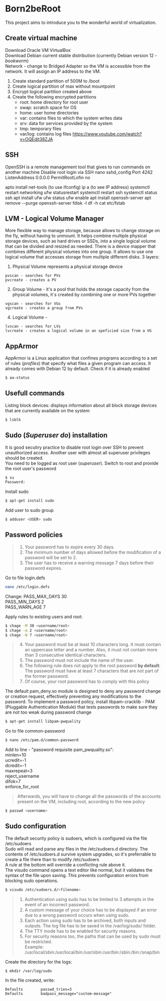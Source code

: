 # Born2beRoot
This project aims to introduce you to the wonderful world of virtualization.

## Create virtual machine
Download Oracle VM VirtualBox <br>
Download Debian current stable distribution (currently Debian version 12 - _bookworm_) <br>
Network - change to Bridged Adapter so the VM is accessible from the network. It will assign an IP address to the VM.
<br>
1. Create standard partition of 500M to /boot
2. Create logical partition of max without mountpoint
3. Encrypt logical partition created above
4. Create the following encrypted partitions
   - root: home directory for root user
   - swap: scratch space for OS
   - home: user home directories
   - var: contains files to which the system writes data
   - srv: data for services provided by the system
   - tmp: temporary files
   - var/log: contains log files
https://www.youtube.com/watch?v=OQEdjt38ZJA

## SSH
OpenSSH is a remote management tool that gives to run commands on another machine
Disable root login via SSH
nano  sshd_config
Port 4242
ListenAddress 0.0.0.0
PermitRootLofin no

apto install net-tools (to use ifconfig)
ip a (to see IP address)
systemctl restart networking
ufw statusrestart 
systemctl restart ssh
systemctl status ssh
apt install ufw
ufw status
ufw enable
apt install openssh-server
apt remove --purge openssh-server
fdisk -l
df -h
cat etc/fstab
## LVM - Logical Volume Manager
More flexible way to manage storage, because allows to change storage on the fly, without having to unmount. It helps combine multiple physical storage devices, such as hard drives or SSDs, into a single logical volume that can be divided and resized as needed.
There is a device mapper that combines different physical volumes into one group. It allows to use one logical volume that accesses storage from multiple different disks.
3 layers:
1. Physical Volume represents a physical storage device
```
pvscan - searches for PVs
pvcreate - creates a PV
```
2. Group Volume - it's a pool that holds the storage capacity from the physical volumes, it`s created by combining one or more PVs together
```
vgscan - searches for VGs
vgcreate - creates a group from PVs
```
4. Logical Volume -
```
lvscan - searches for LVs
lvcreate - creates a logical volume in an speficied size from a VG
```

## AppArmor
AppArmor is a Linux application that confines programs according to a set of rules (_profiles_) that specify what files a given program can access. It already comes with Debian 12 by default.
Check if it is already enabled
```bash
$ aa-status
```

## Usefull commands

Listing block devices: displays information about all block storage devices that are currently available on the system
```bash
$ lsblk
```

## Sudo (_Superuser do_) installation

It is good secutiry practice to disable root login over SSH to prevent unauthorized access. Another user with almost all superuser privileges should be created. <br>
You need to be logged as root user (_superuser_). Switch to root and provide the root user's password
```bash
$ su
Password:
```
Install sudo 
```bash
$ apt-get install sudo
```
Add user to sudo group
```bash
$ adduser <USER> sudo
```

## Password policies

> 1. Your password has to expire every 30 days.
> 2. The minimum number of days allowed before the modification of a password will be set to 2.
> 3. The user has to receive a warning message 7 days before their password expires.

Go to file login.defs
```bash
nano /etc/login.defs
```
Change: PASS_MAX_DAYS 30 <br>
PASS_MIN_DAYS 2 <br>
PASS_WARN_AGE 7

Apply rules to existing users and root:
```bash
$ chage -M 30 <username/root>
$ chage -m 2 <username/root>
$ chage -W 7 <username/root>
```

> 4. Your password must be at least 10 characters long. It must contain an uppercase letter and a number. Also, it must not contain more than 3 consecutive identical characters.
> 5. The password must not include the name of the user.
> 6. The following rule does not apply to the root password **by default**: The password must have at least 7 characters that are not part of the former password.
> 7. Of course, your root password has to comply with this policy

The default pam_deny.so module is designed to deny any password change or creation request, effectively preventing any modifications to the password. To implement a password policy, install libpam-cracklib - PAM (Pluggable Authentication Module) that tests passwords to make sure they are not too weak during password change
```bash
$ apt-get install libpam-pwquality
```
Go to file common-password
```bash
$ nano /etc/pam.d/common-password
```
Add to line - "password requisite pam_pwquality.so": <br> 
minlen=10 <br>
ucredit=-1 <br>
dcredit=-1 <br>
maxrepeat=3 <br>
reject_username <br>
difok=7 <br>
enforce_for_root <br>

> Afterwards, you will have to change all the passwords of the accounts present on the VM, including root, according to the new policy
```bash
$ passwd <username>
```

## Sudo configuration
The default security policy is sudoers, which is configured via the file /etc/sudoers <br>
Sudo will read and parse any files in the /etc/sudoers.d directory. The contents of /etc/sudoers.d survive system upgrades, so it's preferrable to create a file there than to modify /etc/sudoers <br>
A rule at the bottom will override a conflicting rule above it. <br>
The visudo command opens a text editor like normal, but it validates the syntax of the file upon saving. This prevents configuration errors from blocking sudo operations.
```bash
$ visudo /etc/sudoers.d/<filename>
```
> 1. Authentication using sudo has to be limited to 3 attempts in the event of an incorrect password.<br>
> 2. A custom message of your choice has to be displayed if an error due to a wrong password occurs when using sudo.<br>
> 3. Each action using sudo has to be archived, both inputs and outputs. The log file has to be saved in the /var/log/sudo/ folder.<br>
> 4. The TTY mode has to be enabled for security reasons.<br>
> 5. For security reasons too, the paths that can be used by sudo must be restricted.<br>
> Example: /usr/local/sbin:/usr/local/bin:/usr/sbin:/usr/bin:/sbin:/bin:/snap/bin

Create the directory for the logs:
```
$ mkdir /var/log/sudo
```
In the file created, write:
```
Defaults        passwd_tries=3
Defaults        badpass_message="custom-message"
```


